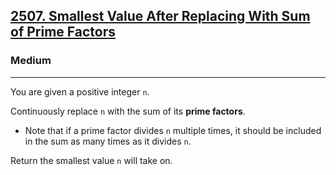 <h2><a href="https://leetcode.com/problems/smallest-value-after-replacing-with-sum-of-prime-factors/">2507. Smallest Value After Replacing With Sum of Prime Factors</a></h2><h3>Medium</h3><hr><div>
<p>You are given a positive integer <code>n</code>.

Continuously replace <code>n</code> with the sum of its <strong>prime factors</strong>.

<ul>
	<li>Note that if a prime factor divides <code>n</code> multiple times, it should be included in the sum as many times as it divides <code>n</code>.</li>
</ul>

Return the smallest value <code>n</code> will take on.
</p>

</div>